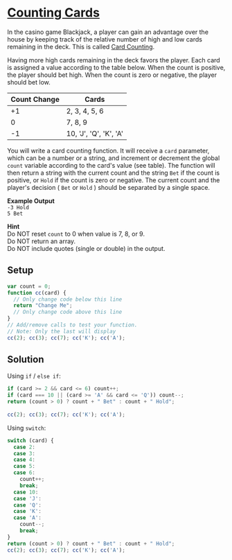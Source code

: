 # [Counting Cards](https://learn.freecodecamp.org/javascript-algorithms-and-data-structures/basic-javascript/counting-cards)

In the casino game Blackjack, a player can gain an advantage over the house by keeping track of the relative number of high and low cards remaining in the deck. This is called [Card Counting](https://en.wikipedia.org/wiki/Card_counting).

Having more high cards remaining in the deck favors the player. Each card is assigned a value according to the table below. When the count is positive, the player should bet high. When the count is zero or negative, the player should bet low.

| Count Change | Cards                  |
| ------------ | ---------------------- |
| +1           | 2, 3, 4, 5, 6          |
|  0           | 7, 8, 9                |
| -1           | 10, 'J', 'Q', 'K', 'A' |

You will write a card counting function. It will receive a `card` parameter, which can be a number or a string, and increment or decrement the global `count` variable according to the card's value (see table). The function will then return a string with the current count and the string `Bet` if the count is positive, or `Hold` if the count is zero or negative. The current count and the player's decision ( `Bet` or `Hold` ) should be separated by a single space.

**Example Output**  
`-3 Hold`  
`5 Bet`

**Hint**  
Do NOT reset `count` to 0 when value is 7, 8, or 9.  
Do NOT return an array.  
Do NOT include quotes (single or double) in the output.

## Setup

```js
var count = 0;
function cc(card) {
  // Only change code below this line
  return "Change Me";
  // Only change code above this line
}
// Add/remove calls to test your function.
// Note: Only the last will display
cc(2); cc(3); cc(7); cc('K'); cc('A');
```

## Solution

Using `if` / `else if`:
```js
if (card >= 2 && card <= 6) count++;
if (card === 10 || (card >= 'A' && card <= 'Q')) count--;
return (count > 0) ? count + " Bet" : count + " Hold";
  
cc(2); cc(3); cc(7); cc('K'); cc('A');
```

Using `switch`:
```js
switch (card) {
  case 2:
  case 3:
  case 4:
  case 5:
  case 6:
    count++;
    break;
  case 10:
  case 'J':
  case 'Q':
  case 'K':
  case 'A':
    count--;
    break;
}
return (count > 0) ? count + " Bet" : count + " Hold";
cc(2); cc(3); cc(7); cc('K'); cc('A');
```